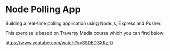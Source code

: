 # Node Polling App

Building a real-time polling application using Node.js, Express and Pusher.

This exercise is based on Traversy Media course which you can find below:

https://www.youtube.com/watch?v=SSDED3XKz-0
